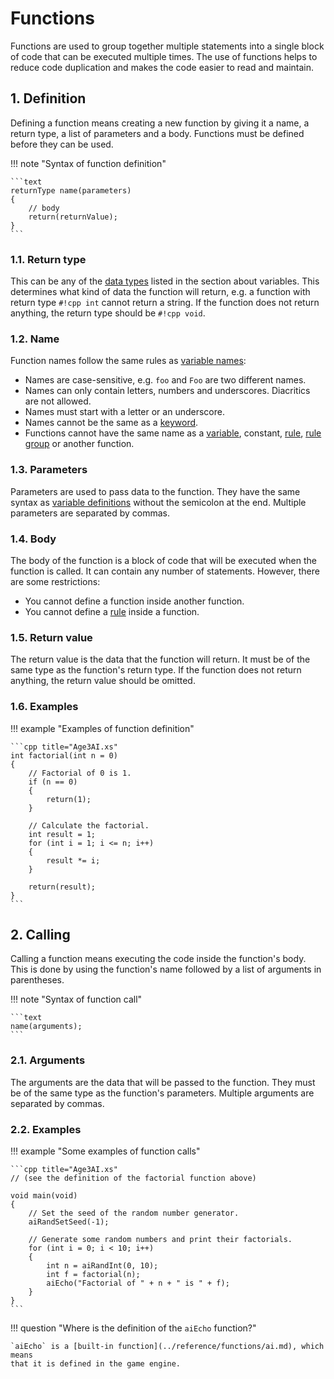 # Functions

Functions are used to group together multiple statements into a single block of
code that can be executed multiple times. The use of functions helps to reduce
code duplication and makes the code easier to read and maintain.

## 1. Definition

Defining a function means creating a new function by giving it a name, a return
type, a list of parameters and a body. Functions must be defined before they can
be used.

!!! note "Syntax of function definition"

    ```text
    returnType name(parameters)
    {
        // body
        return(returnValue);
    }
    ```

### 1.1. Return type

This can be any of the [data types](variables.md#1-data-types) listed in the
section about variables. This determines what kind of data the function will
return, e.g. a function with return type `#!cpp int` cannot return a string.
If the function does not return anything, the return type should be `#!cpp void`.

### 1.2. Name

Function names follow the same rules as [variable names](variables.md#212-name):

- Names are case-sensitive, e.g. `foo` and `Foo` are two different names.
- Names can only contain letters, numbers and underscores. Diacritics are not
  allowed.
- Names must start with a letter or an underscore.
- Names cannot be the same as a [keyword](../reference/keywords.md).
- Functions cannot have the same name as a [variable](variables.md), constant,
  [rule](rules.md), [rule group](rules.md#2-rule-groups) or another function.

### 1.3. Parameters

Parameters are used to pass data to the function. They have the same syntax as
[variable definitions](variables.md#21-definition) without the semicolon at the
end. Multiple parameters are separated by commas.

### 1.4. Body

The body of the function is a block of code that will be executed when the
function is called. It can contain any number of statements. However, there
are some restrictions:

- You cannot define a function inside another function.
- You cannot define a [rule](rules.md) inside a function.

### 1.5. Return value

The return value is the data that the function will return. It must be of the
same type as the function's return type. If the function does not return
anything, the return value should be omitted.

### 1.6. Examples

!!! example "Examples of function definition"

    ```cpp title="Age3AI.xs"
    int factorial(int n = 0)
    {
        // Factorial of 0 is 1.
        if (n == 0)
        {
            return(1);
        }

        // Calculate the factorial.
        int result = 1;
        for (int i = 1; i <= n; i++)
        {
            result *= i;
        }

        return(result);
    }
    ```

## 2. Calling

Calling a function means executing the code inside the function's body. This is
done by using the function's name followed by a list of arguments in parentheses.

!!! note "Syntax of function call"

    ```text
    name(arguments);
    ```

### 2.1. Arguments

The arguments are the data that will be passed to the function. They must be of
the same type as the function's parameters. Multiple arguments are separated by
commas.

### 2.2. Examples

!!! example "Some examples of function calls"

    ```cpp title="Age3AI.xs"
    // (see the definition of the factorial function above)

    void main(void)
    {
        // Set the seed of the random number generator.
        aiRandSetSeed(-1);

        // Generate some random numbers and print their factorials.
        for (int i = 0; i < 10; i++)
        {
            int n = aiRandInt(0, 10);
            int f = factorial(n);
            aiEcho("Factorial of " + n + " is " + f);
        }
    }
    ```

!!! question "Where is the definition of the `aiEcho` function?"

    `aiEcho` is a [built-in function](../reference/functions/ai.md), which means
    that it is defined in the game engine.
